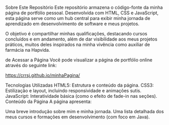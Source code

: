 Sobre Este Repositório
Este repositório armazena o código-fonte da minha página de portfólio pessoal. Desenvolvida com HTML, CSS e JavaScript, esta página serve como um hub central para exibir minha jornada de aprendizado em desenvolvimento de software e meus projetos.

O objetivo é compartilhar minhas qualificações, destacando cursos concluídos e em andamento, além de dar visibilidade aos meus projetos práticos, muitos deles inspirados na minha vivência como auxiliar de farmácia na Hapvida.

de Acessar a Página
Você pode visualizar a página de portfólio online através do seguinte link:

https://crrsj.github.io/minhaPagina/

Tecnologias Utilizadas
HTML5: Estrutura e conteúdo da página.
CSS3: Estilização e layout, incluindo responsividade e animações sutis.
JavaScript: Interatividade básica (como o efeito de fade-in nas seções).
Conteúdo da Página
A página apresenta:

Uma breve introdução sobre mim e minha jornada.
Uma lista detalhada dos meus cursos e formações em desenvolvimento (com foco em Java).
